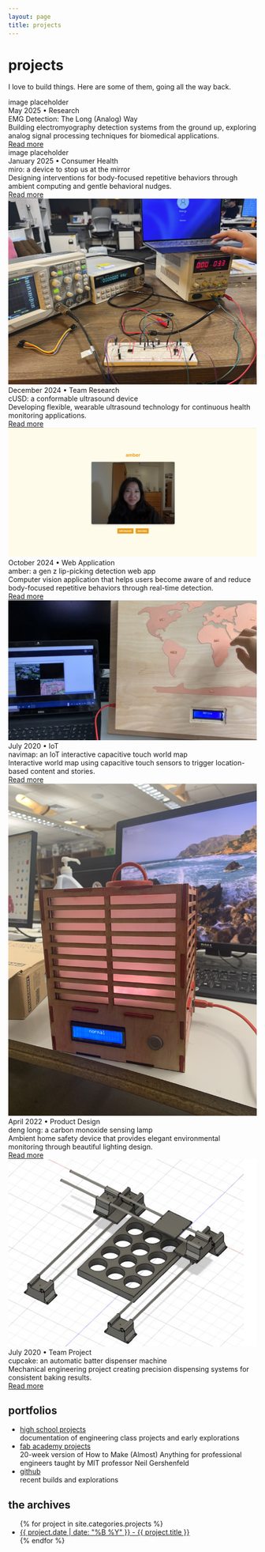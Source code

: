 ```yaml
---
layout: page
title: projects
---
```


<div class="projects-intro">
    <h1>projects</h1>
    <p class="large-text">I love to build things. Here are some of them, going all the way back.</p>
</div>

<div class="project-item">
    <div class="project-image">
        <span>image placeholder</span>
    </div>
    <div class="project-content">
        <div class="project-meta">May 2025 • Research</div>
        <div class="project-title">EMG Detection: The Long (Analog) Way</div>
        <div class="project-description">Building electromyography detection systems from the ground up, exploring analog signal processing techniques for biomedical applications.</div>
        <a href="/projects/2025/05/14/EMG.html" class="project-link">Read more</a>
    </div>
</div>

<div class="project-item">
    <div class="project-image">
        <span>image placeholder</span>
    </div>
    <div class="project-content">
        <div class="project-meta">January 2025 • Consumer Health</div>
        <div class="project-title">miro: a device to stop us at the mirror</div>
        <div class="project-description">Designing interventions for body-focused repetitive behaviors through ambient computing and gentle behavioral nudges.</div>
        <a href="/projects/2025/01/18/miro.html" class="project-link">Read more</a>
    </div>
</div>

<div class="project-item">
    <div class="project-image">
        <img src="/assets/pics/project_pics/cusd/thumbnail.jpg" alt="CUSD Device">
    </div>
    <div class="project-content">
        <div class="project-meta">December 2024 • Team Research</div>
        <div class="project-title">cUSD: a conformable ultrasound device</div>
        <div class="project-description">Developing flexible, wearable ultrasound technology for continuous health monitoring applications.</div>
        <a href="/projects/2024/12/30/cusd.html" class="project-link">Read more</a>
    </div>
</div>

<div class="project-item">
    <div class="project-image">
        <img src="/assets/pics/project_pics/amber/thumbnail.jpg" alt="Amber App">
    </div>
    <div class="project-content">
        <div class="project-meta">October 2024 • Web Application</div>
        <div class="project-title">amber: a gen z lip-picking detection web app</div>
        <div class="project-description">Computer vision application that helps users become aware of and reduce body-focused repetitive behaviors through real-time detection.</div>
        <a href="/projects/2024/10/12/amber.html" class="project-link">Read more</a>
    </div>
</div>

<div class="project-item">
    <div class="project-image">
        <img src="/assets/pics/project_pics/navimap/thumbnail.jpg" alt="Navimap">
    </div>
    <div class="project-content">
        <div class="project-meta">July 2020 • IoT</div>
        <div class="project-title">navimap: an IoT interactive capacitive touch world map</div>
        <div class="project-description">Interactive world map using capacitive touch sensors to trigger location-based content and stories.</div>
        <a href="/projects/2020/07/20/navimap.html" class="project-link">Read more</a>
    </div>
</div>

<div class="project-item">
    <div class="project-image">
        <img src="/assets/pics/project_pics/denglong/thumbnail.jpg" alt="Deng Long Lamp">
    </div>
    <div class="project-content">
        <div class="project-meta">April 2022 • Product Design</div>
        <div class="project-title">deng long: a carbon monoxide sensing lamp</div>
        <div class="project-description">Ambient home safety device that provides elegant environmental monitoring through beautiful lighting design.</div>
        <a href="/projects/2022/04/15/deng-long.html" class="project-link">Read more</a>
    </div>
</div>

<div class="project-item">
    <div class="project-image">
        <img src="/assets/pics/project_pics/cupcake/thumbnail.jpg" alt="Cupcake Machine">
    </div>
    <div class="project-content">
        <div class="project-meta">July 2020 • Team Project</div>
        <div class="project-title">cupcake: an automatic batter dispenser machine</div>
        <div class="project-description">Mechanical engineering project creating precision dispensing systems for consistent baking results.</div>
        <a href="/projects/2020/07/01/cupcake-batter.html" class="project-link">Read more</a>
    </div>
</div>

<div class="portfolio-section">
    <h2 class="section-title">portfolios</h2>
    <ul class="portfolio-links">
        <li>
            <a href="https://sites.google.com/charlottelatin.org/elaineliudigitalportfolio/home">high school projects</a>
            <div class="portfolio-description">documentation of engineering class projects and early explorations</div>
        </li>
        <li>
            <a href="http://fabacademy.org/2020/labs/charlotte/students/elaine-liu/">fab academy projects</a>
            <div class="portfolio-description">20-week version of How to Make (Almost) Anything for professional engineers taught by MIT professor Neil Gershenfeld</div>
        </li>
        <li>
            <a href="https://github.com/elainexliu">github</a>
            <div class="portfolio-description">recent builds and explorations</div>
        </li>
    </ul>
</div>

<div class="section">
    <h2 class="section-title">the archives</h2>
    <ul class="bullet-list">
        {% for project in site.categories.projects %}
            <li><a href="{{ project.url }}">{{ project.date | date: "%B %Y" }} - {{ project.title }}</a></li>
        {% endfor %}
    </ul>
</div> 
